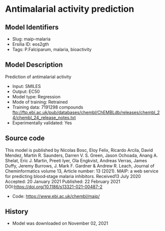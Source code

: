 # Antimalarial activity prediction

## Model Identifiers
- Slug: maip-malaria
- Ersilia ID: eos2gth
- Tags: P.Falciparum, malaria, bioactivity

## Model Description
Prediction of antimalarial activity 
- Input: SMILES 
- Output: EC50 
- Model type: Regression
- Mode of training: Retrained
- Training data: 7191298 compounds ftp://ftp.ebi.ac.uk/pub/databases/chembl/ChEMBLdb/releases/chembl_24/chembl_24_release_notes.txt
- Experimentally validated: Yes 

## Source code
This model is published by Nicolas Bosc, Eloy Felix, Ricardo Arcila, David Mendez, Martin R. Saunders, Darren V. S. Green, Jason Ochoada, Anang A. Shelat, Eric J. Martin, Preeti Iyer, Ola Engkvist, Andreas Verras, James Duffy, Jeremy Burrows, J. Mark F. Gardner & Andrew R. Leach, Journal of Cheminformatics volume 13, Article number: 13 (2021). MAIP: a web service for predicting blood‐stage malaria inhibitors. Received13 July 2020 Accepted: 20 January 2021 Published: 22 February 2021 DOI:https://doi.org/10.1186/s13321-021-00487-2
- Code: https://www.ebi.ac.uk/chembl/maip/

## History
- Model was downloaded on November 02, 2021 

